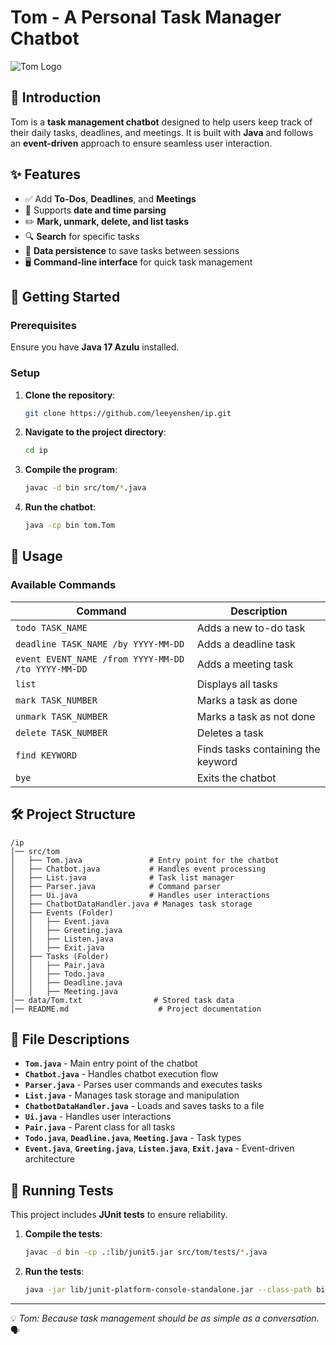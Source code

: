 # Tom - A Personal Task Manager Chatbot

![Tom Logo](https://your-image-link-here.com)

## 📌 Introduction
Tom is a **task management chatbot** designed to help users keep track of their daily tasks, deadlines, and meetings. It is built with **Java** and follows an **event-driven** approach to ensure seamless user interaction.

## ✨ Features
- ✅ Add **To-Dos**, **Deadlines**, and **Meetings**
- 📅 Supports **date and time parsing**
- ✏️ **Mark, unmark, delete, and list tasks**
- 🔍 **Search** for specific tasks
- 💾 **Data persistence** to save tasks between sessions
- 🖥️ **Command-line interface** for quick task management

## 🚀 Getting Started
### Prerequisites
Ensure you have **Java 17 Azulu** installed.

### Setup
1. **Clone the repository**:
   ```sh
   git clone https://github.com/leeyenshen/ip.git
   ```
2. **Navigate to the project directory**:
   ```sh
   cd ip
   ```
3. **Compile the program**:
   ```sh
   javac -d bin src/tom/*.java
   ```
4. **Run the chatbot**:
   ```sh
   java -cp bin tom.Tom
   ```

## 📜 Usage
### Available Commands
| Command | Description |
|---------|-------------|
| `todo TASK_NAME` | Adds a new to-do task |
| `deadline TASK_NAME /by YYYY-MM-DD` | Adds a deadline task |
| `event EVENT_NAME /from YYYY-MM-DD /to YYYY-MM-DD` | Adds a meeting task |
| `list` | Displays all tasks |
| `mark TASK_NUMBER` | Marks a task as done |
| `unmark TASK_NUMBER` | Marks a task as not done |
| `delete TASK_NUMBER` | Deletes a task |
| `find KEYWORD` | Finds tasks containing the keyword |
| `bye` | Exits the chatbot |

## 🛠 Project Structure
```
/ip
│── src/tom
│   ├── Tom.java               # Entry point for the chatbot
│   ├── Chatbot.java           # Handles event processing
│   ├── List.java              # Task list manager
│   ├── Parser.java            # Command parser
│   ├── Ui.java                # Handles user interactions
│   ├── ChatbotDataHandler.java # Manages task storage
│   ├── Events (Folder)
│   │   ├── Event.java
│   │   ├── Greeting.java
│   │   ├── Listen.java
│   │   ├── Exit.java
│   ├── Tasks (Folder)
│   │   ├── Pair.java
│   │   ├── Todo.java
│   │   ├── Deadline.java
│   │   ├── Meeting.java
│── data/Tom.txt                # Stored task data
│── README.md                    # Project documentation
```

## 📂 File Descriptions
- **`Tom.java`** - Main entry point of the chatbot
- **`Chatbot.java`** - Handles chatbot execution flow
- **`Parser.java`** - Parses user commands and executes tasks
- **`List.java`** - Manages task storage and manipulation
- **`ChatbotDataHandler.java`** - Loads and saves tasks to a file
- **`Ui.java`** - Handles user interactions
- **`Pair.java`** - Parent class for all tasks
- **`Todo.java`**, **`Deadline.java`**, **`Meeting.java`** - Task types
- **`Event.java`**, **`Greeting.java`**, **`Listen.java`**, **`Exit.java`** - Event-driven architecture

## 🧪 Running Tests
This project includes **JUnit tests** to ensure reliability.
1. **Compile the tests**:
   ```sh
   javac -d bin -cp .:lib/junit5.jar src/tom/tests/*.java
   ```
2. **Run the tests**:
   ```sh
   java -jar lib/junit-platform-console-standalone.jar --class-path bin --scan-classpath
   ```
---
💡 *Tom: Because task management should be as simple as a conversation.* 🗣️

